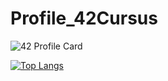 # Profile_42Cursus
![42 Profile Card](https://1337-readme.vercel.app/api/profile?cursus=42cursus&email=hide&login=ahammout)

[![Top Langs](https://github-readme-stats.vercel.app/api/top-langs/?username=AissamTan&layout=compact)](https://github.com/anuraghazra/github-readme-stats)
